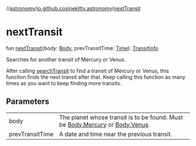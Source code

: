 //[astronomy](../../index.md)/[io.github.cosinekitty.astronomy](index.md)/[nextTransit](next-transit.md)

# nextTransit

fun [nextTransit](next-transit.md)(body: [Body](-body/index.md), prevTransitTime: [Time](-time/index.md)): [TransitInfo](-transit-info/index.md)

Searches for another transit of Mercury or Venus.

After calling [searchTransit](search-transit.md) to find a transit of Mercury or Venus, this function finds the next transit after that. Keep calling this function as many times as you want to keep finding more transits.

## Parameters

| | |
|---|---|
| body | The planet whose transit is to be found. Must be [Body.Mercury](-body/-mercury/index.md) or [Body.Venus](-body/-venus/index.md). |
| prevTransitTime | A date and time near the previous transit. |
